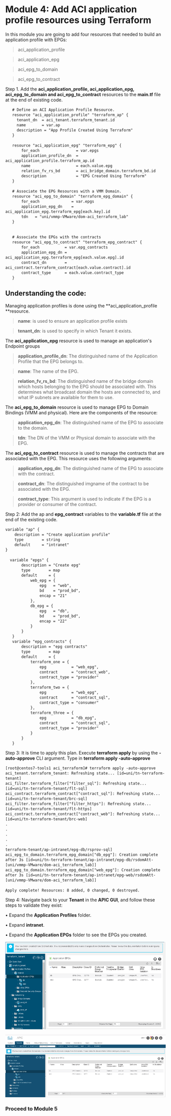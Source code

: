 # Module 4: Add ACI application profile resources using Terraform

In this module you are going to add four resources that needed to build an application profile with EPGs:

> aci\_application_profile

> aci\_application_epg

> aci\_epg\_to_domain

> aci\_epg\_to_contract



Step 1.	 Add the **aci\_application\_profile, aci\_application\_epg, aci\_epg\_to\_domain and aci\_epg\_to\_contract** resources to the **main.tf** file at the end of existing code.

```
   # Define an ACI Application Profile Resource.
   resource "aci_application_profile" "terraform_ap" {
     tenant_dn  = aci_tenant.terraform_tenant.id
     name       = var.ap
     description = "App Profile Created Using Terraform"
   }

   resource "aci_application_epg" "terraform_epg" {
       for_each                = var.epgs
       application_profile_dn  = aci_application_profile.terraform_ap.id
       name                    = each.value.epg
       relation_fv_rs_bd       = aci_bridge_domain.terraform_bd.id
       description             = "EPG Created Using Terraform"
   }

   # Associate the EPG Resources with a VMM Domain.
   resource "aci_epg_to_domain" "terraform_epg_domain" {
       for_each              = var.epgs
       application_epg_dn    = aci_application_epg.terraform_epg[each.key].id
       tdn   = "uni/vmmp-VMware/dom-aci_terraform_lab"
   }


   # Associate the EPGs with the contracts
   resource "aci_epg_to_contract" "terraform_epg_contract" {
       for_each           = var.epg_contracts
       application_epg_dn = aci_application_epg.terraform_epg[each.value.epg].id
       contract_dn        = aci_contract.terraform_contract[each.value.contract].id
       contract_type      = each.value.contract_type
   }
```

## Understanding the code:

Managing application profiles is done using the **aci\_application_profile **resource.

> **name**: is used to ensure an application profile exists 

> **tenant_dn**: is used to specify in which Tenant it exists.


The **aci\_application_epg** resource is used to manage an application's Endpoint groups

> **application\_profile_dn**: The distinguished name of the Application Profile that the EPG belongs to.

> **name**: The name of the EPG.

> **relation\_fv_rs\_bd**: The distinguished name of the bridge domain which hosts belonging to the EPG should be associated with. This determines what broadcast domain the hosts are connected to, and what IP subnets are available for them to use.

The **aci\_epg\_to_domain** resource is used to manage EPG to Domain Bindings (VMM and physical). Here are the components of the resource:

> **application\_epg_dn**: The distinguished name of the EPG to associate to the domain.

> **tdn**: The DN of the VMM or Physical domain to associate with the EPG.

The **aci\_epg\_to_contract** resource is used to manage the contracts that are associated with the EPG. This resource uses the following arguments:

> **application\_epg_dn**: The distinguished name of the EPG to associate with the contract.

> **contract_dn**: The distinguished imgname of the contract to be associated with the EPG.

> **contract_type**: This argument is used to indicate if the EPG is a provider or consumer of the contract.

Step 2: Add the ap and **epg_contract** variables to the **variable.tf** file at the end of the existing code.

```
variable "ap" {
    description = "Create application profile"
    type        = string
    default     = "intranet"
}
 
  variable "epgs" {
       description = "Create epg"
       type        = map
       default     = {
           web_epg = {
               epg   = "web",
               bd    = "prod_bd",
               encap = "21"
           },
           db_epg = {
               epg   = "db",
               bd    = "prod_bd",
               encap = "22"
           }
       }
   }
   variable "epg_contracts" {
       description = "epg contracts"
       type        = map
       default     = {
           terraform_one = {
               epg           = "web_epg",
               contract      = "contract_web",
               contract_type = "provider" 
           },
           terraform_two = {
               epg           = "web_epg",
               contract      = "contract_sql",
               contract_type = "consumer" 
           },
           terraform_three = {
               epg           = "db_epg",
               contract      = "contract_sql",
               contract_type = "provider" 
           }
       }
   }
```

Step 3: It is time to apply this plan. Execute **terraform apply** by using the **-auto-approve** CLI argument. Type in **terraform apply -auto-approve**

```
[root@centos7-tools1 aci_terraform]# terraform apply -auto-approve
aci_tenant.terraform_tenant: Refreshing state... [id=uni/tn-terraform-tenant]
aci_filter.terraform_filter["filter_sql"]: Refreshing state... [id=uni/tn-terraform-tenant/flt-sql]
aci_contract.terraform_contract["contract_sql"]: Refreshing state... [id=uni/tn-terraform-tenant/brc-sql]
aci_filter.terraform_filter["filter_https"]: Refreshing state... [id=uni/tn-terraform-tenant/flt-https]
aci_contract.terraform_contract["contract_web"]: Refreshing state... [id=uni/tn-terraform-tenant/brc-web]
.
.
.
.
.
terraform-tenant/ap-intranet/epg-db/rsprov-sql]
aci_epg_to_domain.terraform_epg_domain["db_epg"]: Creation complete after 3s [id=uni/tn-terraform-tenant/ap-intranet/epg-db/rsdomAtt-[uni/vmmp-VMware/dom-aci_terraform_lab]]
aci_epg_to_domain.terraform_epg_domain["web_epg"]: Creation complete after 3s [id=uni/tn-terraform-tenant/ap-intranet/epg-web/rsdomAtt-[uni/vmmp-VMware/dom-aci_terraform_lab]]

Apply complete! Resources: 8 added, 0 changed, 0 destroyed.
```

Step 4: Navigate back to your **Tenant** in the **APIC GUI**, and follow these steps to validate they exist:

•	Expand the **Application Profiles** folder.

•	Expand **intranet**.

•	Expand the **Application EPGs** folder to see the EPGs you created.

![](imgs_4/apic-4.png)

![](imgs_4/apic-4-2.png)

### Proceed to Module 5